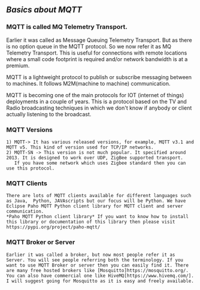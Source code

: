 ## *Basics about MQTT* 

### MQTT is called MQ Telemetry Transport. 
Earlier it was called as Message Queuing Telemetry Transport. But as there is no option queue in the MQTT protocol. So we now refer it as MQ Telemetry Transport. This is useful for connections with remote locations where a small code footprint is required and/or network bandwidth is at a premium.

MQTT is a lightweight protocol to publish or subscribe messaging between to machines. It follows M2M(machine to machine) communication. 

MQTT is becoming one of the main protocols for IOT (internet of things) deployments in a couple of years. This is a protocol based on the TV and Radio broadcasting techniques in which we don't know if anybody or client actually listening to the broadcast. 


### MQTT Versions 
    1) MQTT-> It has various released versions, for example, MQTT v3.1 and MQTT v5. This kind of version used for TCP/IP networks.
    2) MQTT-SN -> This version is not much popular. It specified around 2013. It is designed to work over UDP, ZigBee supported transport.
       If you have some network which uses Zigbee standard then you can use this protocol.

### MQTT Clients
    There are lots of MQTT clients available for different languages such as Java,  Python, JAVAscripts but our focus will be Python. We have  Eclipse Paho MQTT Python client library for MQTT client and server communication.
    *Paho MQTT Python client library* If you want to know how to install this library or documentation of this library then please visit 
    https://pypi.org/project/paho-mqtt/

### MQTT Broker or Server
    Earlier it was called a broker, but now most people refer it as Server. You will see people referring both the terminology. If you want to use MQTT Broker or server then you can easily find it. There are many free hosted brokers like [Mosquitto]https://mosquitto.org/. You can also have commercial one like HiveMQ[https://www.hivemq.com/].
    I will suggest going for Mosquitto as it is easy and freely available.
       
       
